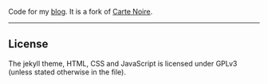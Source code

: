 Code for my [blog](https://augurcognito.github.io/blog/). It is a fork of [Carte Noire](https://github.com/jacobtomlinson/carte-noire).

---
## License
The jekyll theme, HTML, CSS and JavaScript is licensed under GPLv3 (unless stated otherwise in the file).
